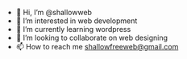 - 👋 Hi, I’m @shallowweb
- 👀 I’m interested in web development
- 🌱 I’m currently learning wordpress
- 💞️ I’m looking to collaborate on web designing
- 📫 How to reach me shallowfreeweb@gmail.com

<!---
shallowweb/shallowweb is a ✨ special ✨ repository because its `README.md` (this file) appears on your GitHub profile.
You can click the Preview link to take a look at your changes.
--->
